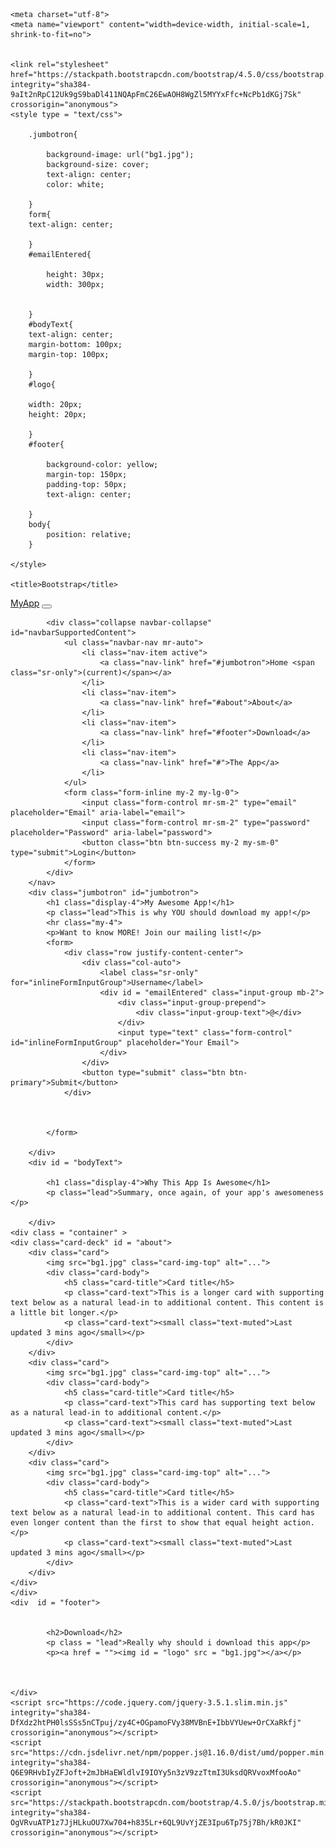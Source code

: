 
<html lang="en">
  <head>
    
    <meta charset="utf-8">
    <meta name="viewport" content="width=device-width, initial-scale=1, shrink-to-fit=no">

    
    <link rel="stylesheet" href="https://stackpath.bootstrapcdn.com/bootstrap/4.5.0/css/bootstrap.min.css" integrity="sha384-9aIt2nRpC12Uk9gS9baDl411NQApFmC26EwAOH8WgZl5MYYxFfc+NcPb1dKGj7Sk" crossorigin="anonymous">
	<style type = "text/css">
	
		.jumbotron{
		
			background-image: url("bg1.jpg");
			background-size: cover;
			text-align: center;
			color: white;
			
		}
		form{
		text-align: center;
		
		}
		#emailEntered{
		
			height: 30px;
			width: 300px;
			
		
		}
		#bodyText{
		text-align: center;
		margin-bottom: 100px;
		margin-top: 100px;
		
		}
		#logo{
		
		width: 20px;
		height: 20px;
		
		}
		#footer{
		
			background-color: yellow;
			margin-top: 150px;
			padding-top: 50px;
			text-align: center;
		
		}
		body{
			position: relative;
		}
	
	</style>

    <title>Bootstrap</title>
  </head>
  <body data-spy = "scroll" data-target="#navbar">
		<nav class="navbar navbar-expand-lg navbar-light bg-light navbar-fixed-top" id = "navbar">
			<a class="navbar-brand" href="#">MyApp</a>
			<button class="navbar-toggler" type="button" data-toggle="collapse" data-target="#navbarSupportedContent" aria-controls="navbarSupportedContent" aria-expanded="false" aria-label="Toggle navigation">
				<span class="navbar-toggler-icon"></span>
			</button>

			<div class="collapse navbar-collapse" id="navbarSupportedContent">
				<ul class="navbar-nav mr-auto">
					<li class="nav-item active">
						<a class="nav-link" href="#jumbotron">Home <span class="sr-only">(current)</span></a>
					</li>
					<li class="nav-item">
						<a class="nav-link" href="#about">About</a>
					</li>
					<li class="nav-item">
						<a class="nav-link" href="#footer">Download</a>
					</li>
					<li class="nav-item">
						<a class="nav-link" href="#">The App</a>
					</li>
				</ul>
				<form class="form-inline my-2 my-lg-0">
					<input class="form-control mr-sm-2" type="email" placeholder="Email" aria-label="email">
					<input class="form-control mr-sm-2" type="password" placeholder="Password" aria-label="password">
					<button class="btn btn-success my-2 my-sm-0" type="submit">Login</button>
				</form>
			</div>
		</nav>
		<div class="jumbotron" id="jumbotron">
			<h1 class="display-4">My Awesome App!</h1>
			<p class="lead">This is why YOU should download my app!</p>
			<hr class="my-4">
			<p>Want to know MORE! Join our mailing list!</p>
			<form>
				<div class="row justify-content-center">   
					<div class="col-auto">
						<label class="sr-only" for="inlineFormInputGroup">Username</label>
						<div id = "emailEntered" class="input-group mb-2">
							<div class="input-group-prepend">
								<div class="input-group-text">@</div>
							</div>
							<input type="text" class="form-control" id="inlineFormInputGroup" placeholder="Your Email">
						</div>
					</div>
					<button type="submit" class="btn btn-primary">Submit</button>
				</div>
				
					
				
			</form>
			
		</div>
		<div id = "bodyText">
		
			<h1 class="display-4">Why This App Is Awesome</h1>
			<p class="lead">Summary, once again, of your app's awesomeness </p>
		
		</div>
	<div class = "container" >
	<div class="card-deck" id = "about">
		<div class="card">
			<img src="bg1.jpg" class="card-img-top" alt="...">
			<div class="card-body">
				<h5 class="card-title">Card title</h5>
				<p class="card-text">This is a longer card with supporting text below as a natural lead-in to additional content. This content is a little bit longer.</p>
				<p class="card-text"><small class="text-muted">Last updated 3 mins ago</small></p>
			</div>
		</div>
		<div class="card">
			<img src="bg1.jpg" class="card-img-top" alt="...">
			<div class="card-body">
				<h5 class="card-title">Card title</h5>
				<p class="card-text">This card has supporting text below as a natural lead-in to additional content.</p>
				<p class="card-text"><small class="text-muted">Last updated 3 mins ago</small></p>
			</div>
		</div>
		<div class="card">
			<img src="bg1.jpg" class="card-img-top" alt="...">
			<div class="card-body">
				<h5 class="card-title">Card title</h5>
				<p class="card-text">This is a wider card with supporting text below as a natural lead-in to additional content. This card has even longer content than the first to show that equal height action.</p>
				<p class="card-text"><small class="text-muted">Last updated 3 mins ago</small></p>
			</div>
		</div>
	</div>
	</div>
	<div  id = "footer">
	
		
			<h2>Download</h2>
			<p class = "lead">Really why should i download this app</p>
			<p><a href = ""><img id = "logo" src = "bg1.jpg"></a></p>
		
		
	
	</div>
    <script src="https://code.jquery.com/jquery-3.5.1.slim.min.js" integrity="sha384-DfXdz2htPH0lsSSs5nCTpuj/zy4C+OGpamoFVy38MVBnE+IbbVYUew+OrCXaRkfj" crossorigin="anonymous"></script>
    <script src="https://cdn.jsdelivr.net/npm/popper.js@1.16.0/dist/umd/popper.min.js" integrity="sha384-Q6E9RHvbIyZFJoft+2mJbHaEWldlvI9IOYy5n3zV9zzTtmI3UksdQRVvoxMfooAo" crossorigin="anonymous"></script>
    <script src="https://stackpath.bootstrapcdn.com/bootstrap/4.5.0/js/bootstrap.min.js" integrity="sha384-OgVRvuATP1z7JjHLkuOU7Xw704+h835Lr+6QL9UvYjZE3Ipu6Tp75j7Bh/kR0JKI" crossorigin="anonymous"></script>
    
  </body>
</html>

